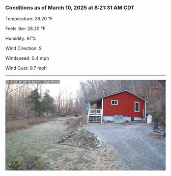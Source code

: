 ### Conditions as of March 10, 2025 at 8:21:31 AM CDT 

Temperature: 28.20 &deg;F

Feels like: 28.20 &deg;F

Humidity: 97%

Wind Direction: S

Windspeed: 0.4 mph

Wind Gust: 0.7 mph

---

<img src="./images/latest.jpeg"/>

